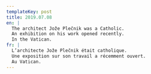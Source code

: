 ```yaml
---
templateKey: post
title: 2019.07.08
en: |
  The architect Jože Plečnik was a Catholic. 
  An exhibition on his work opened recently. 
  In the Vatican.
fr: |
  L’architecte Jože Plečnik était catholique. 
  Une exposition sur son travail a récemment ouvert. 
  Au Vatican.
---
```


